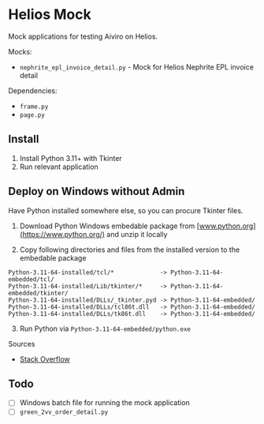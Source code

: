 # Helios Mock

Mock applications for testing Aiviro on Helios.

Mocks:

* `nephrite_epl_invoice_detail.py` - Mock for Helios Nephrite EPL invoice detail

Dependencies:

* `frame.py`
* `page.py`

## Install

1. Install Python 3.11+ with Tkinter
2. Run relevant application

## Deploy on Windows without Admin

Have Python installed somewhere else, so you can procure Tkinter files.

1. Download Python Windows embedable package from [www.python.org](https://www.python.org/) and unzip it locally

2. Copy following directories and files from the installed version to the embedable package

  ```text
  Python-3.11-64-installed/tcl/*             -> Python-3.11-64-embedded/tcl/
  Python-3.11-64-installed/Lib/tkinter/*     -> Python-3.11-64-embedded/tkinter/
  Python-3.11-64-installed/DLLs/_tkinter.pyd -> Python-3.11-64-embedded/
  Python-3.11-64-installed/DLLs/tcl86t.dll   -> Python-3.11-64-embedded/
  Python-3.11-64-installed/DLLs/tk86t.dll    -> Python-3.11-64-embedded/
  ```

3. Run Python via `Python-3.11-64-embedded/python.exe`

Sources

* [Stack Overflow](https://stackoverflow.com/questions/37710205/python-embeddable-zip-install-tkinter)

## Todo

* [ ] Windows batch file for running the mock application
* [ ] `green_2vv_order_detail.py`
